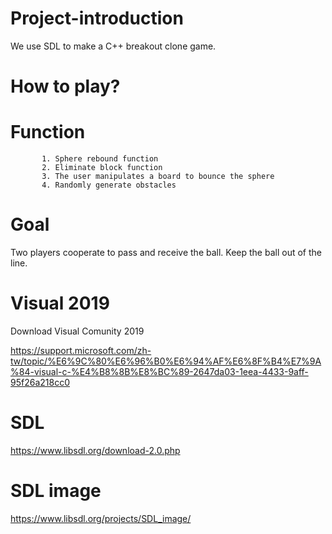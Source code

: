 # Project-introduction
We use SDL to make a C++ breakout clone game.

# How to play?

# Function  
           1. Sphere rebound function
           2. Eliminate block function
           3. The user manipulates a board to bounce the sphere
           4. Randomly generate obstacles
           
# Goal 
Two players cooperate to pass and receive the ball. Keep the ball out of the line.

# Visual 2019 
Download Visual Comunity 2019

https://support.microsoft.com/zh-tw/topic/%E6%9C%80%E6%96%B0%E6%94%AF%E6%8F%B4%E7%9A%84-visual-c-%E4%B8%8B%E8%BC%89-2647da03-1eea-4433-9aff-95f26a218cc0

# SDL 
https://www.libsdl.org/download-2.0.php

# SDL image
https://www.libsdl.org/projects/SDL_image/
